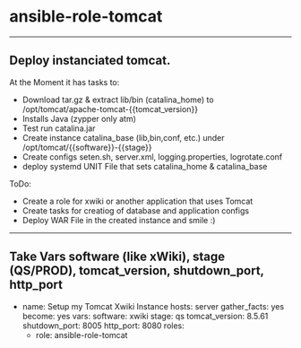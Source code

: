# ansible-role-tomcat
---
Deploy instanciated tomcat.
---

At the Moment it has tasks to:
 * Download tar.gz & extract lib/bin (catalina_home) to /opt/tomcat/apache-tomcat-{{tomcat_version}} 
 * Installs Java (zypper only atm)
 * Test run catalina.jar 
 * Create instance catalina_base (lib,bin,conf, etc.) under  /opt/tomcat/{{software}}-{{stage}}
 * Create configs seten.sh, server.xml, logging.properties, logrotate.conf
 * deploy systemd UNIT File that sets catalina_home & catalina_base
 
ToDo:
 * Create a role for xwiki or another application that uses Tomcat
 * Create tasks for creatiog of database and application configs
 * Deploy WAR File in the created instance and smile :)
 ---
 
 Take Vars software (like xWiki), stage (QS/PROD), tomcat_version, shutdown_port, http_port
 ---
- name: Setup my Tomcat Xwiki Instance
  hosts: server
  gather_facts: yes
  become: yes
  vars:
    software: xwiki
    stage: qs
    tomcat_version: 8.5.61
    shutdown_port: 8005
    http_port: 8080
  roles:
    - role: ansible-role-tomcat


 
